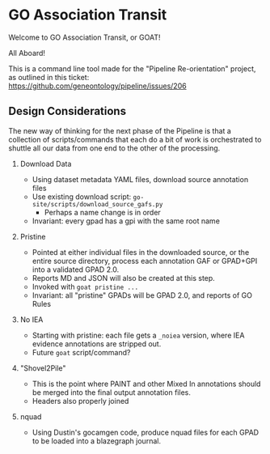 # GO Association Transit

Welcome to GO Association Transit, or GOAT!

All Aboard!

This is a command line tool made for the "Pipeline Re-orientation" project, as outlined in this ticket: https://github.com/geneontology/pipeline/issues/206

## Design Considerations

The new way of thinking for the next phase of the Pipeline is that a collection of scripts/commands that each do a bit of work is orchestrated to shuttle all our data from one end to the other of the processing.

1. Download Data
    * Using dataset metadata YAML files, download source annotation files
    * Use existing download script: `go-site/scripts/download_source_gafs.py`
        * Perhaps a name change is in order
    * Invariant: every gpad has a gpi with the same root name

2. Pristine
    * Pointed at either individual files in the downloaded source, or the entire source directory, process each annotation GAF or GPAD+GPI into a validated GPAD 2.0.
    * Reports MD and JSON will also be created at this step.
    * Invoked with `goat pristine ...`
    * Invariant: all "pristine" GPADs will be GPAD 2.0, and reports of GO Rules

3. No IEA
    * Starting with pristine: each file gets a `_noiea` version, where IEA evidence annotations are stripped out.
    * Future `goat` script/command?
4. "Shovel2Pile"
    * This is the point where PAINT and other Mixed In annotations should be merged into the final output annotation files.
    * Headers also properly joined
5. nquad
    * Using Dustin's gocamgen code, produce nquad files for each GPAD to be loaded into a blazegraph journal.
